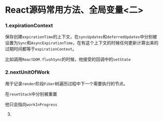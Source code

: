 # React源码常用方法、全局变量&lt;二&gt;

### 1.expirationContext

保存创建`expirationTime`的上下文，在`syncUpdates`和`deferredUpdates`中分别被设置为`Sync`和`AsyncExpirationTime`，在有这个上下文的时候任何更新计算出来的过期时间都等于`expirationContext`。

比如调用`ReactDOM.flushSync`的时候，他接受的回调中的`setState`

### 2.nextUnitOfWork

用于记录`render`阶段`Fiber`树遍历过程中下一个需要执行的节点。

在`resetStack`中分别被重置

他只会指向`workInProgress`

3.



